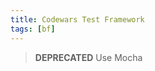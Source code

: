 ```yaml
---
title: Codewars Test Framework
tags: [bf]
---
```



> **DEPRECATED** Use Mocha

<!--
TODO: Finish this reference
TODO: Add tutorial and link to it
TODO: Add any recipes and link to them
-->
